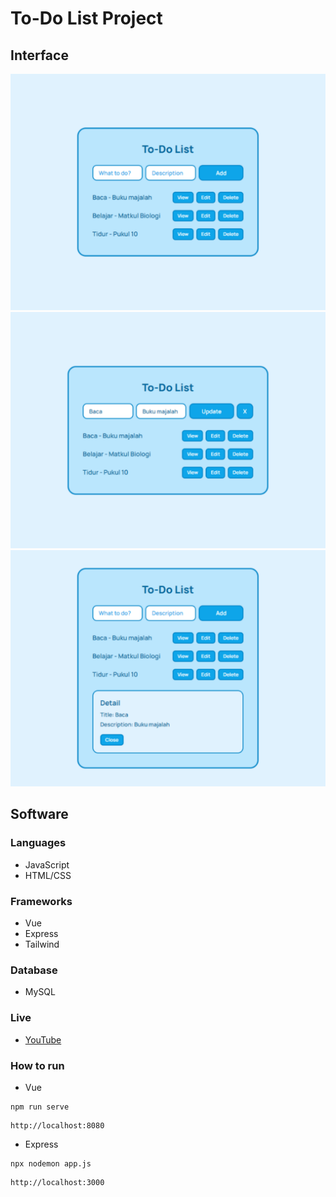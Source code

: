 # To-Do List Project

## Interface
![Interface](https://raw.githubusercontent.com/luqmanherifa/todolist-project/refs/heads/main/screenshot-01.png)
![Interface](https://raw.githubusercontent.com/luqmanherifa/todolist-project/refs/heads/main/screenshot-02.png)
![Interface](https://raw.githubusercontent.com/luqmanherifa/todolist-project/refs/heads/main/screenshot-03.png)  

## Software
### Languages
  - JavaScript
  - HTML/CSS

### Frameworks
  - Vue
  - Express
  - Tailwind

### Database
  - MySQL

### Live
  - [YouTube](https://youtu.be/OVCy9L5fIcE)

### How to run
  - Vue
```
npm run serve
```
```
http://localhost:8080
```
  - Express
```
npx nodemon app.js
```
```
http://localhost:3000
```
